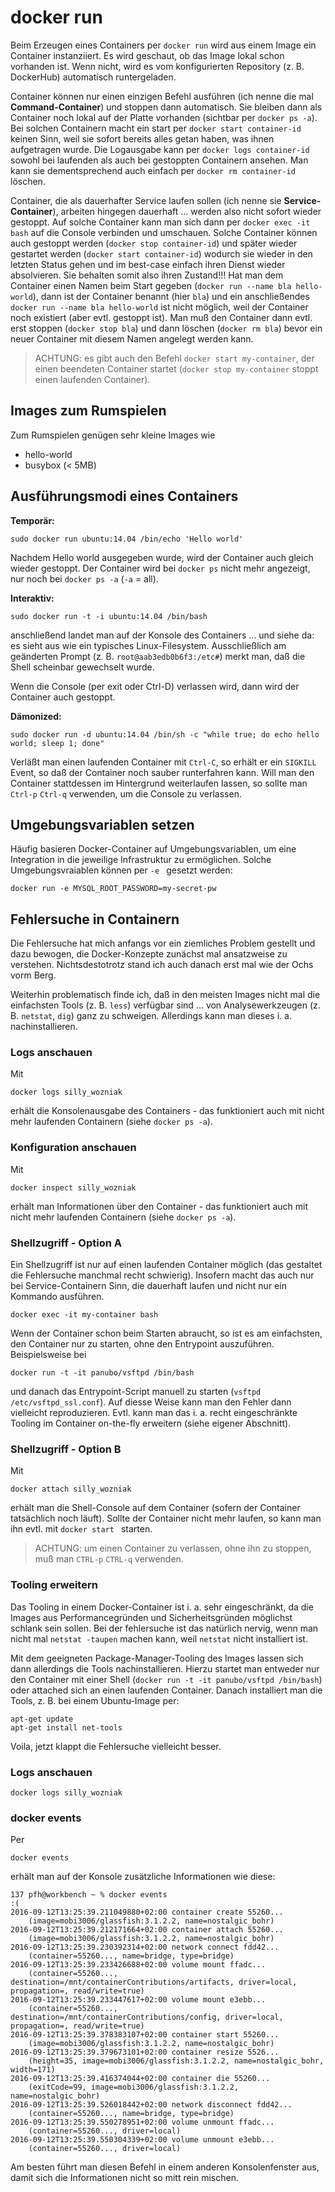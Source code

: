 # docker run
Beim Erzeugen eines Containers per ``docker run`` wird aus einem Image ein Container instanziiert. Es wird geschaut, ob das Image lokal schon vorhanden ist. Wenn nicht, wird es vom konfigurierten Repository (z. B. DockerHub) automatisch runtergeladen.

Container können nur einen einzigen Befehl ausführen (ich nenne die mal **Command-Container**) und stoppen dann automatisch. Sie bleiben dann als Container noch lokal auf der Platte vorhanden (sichtbar per ``docker ps -a``). Bei solchen Containern macht ein start per ``docker start container-id`` keinen Sinn, weil sie sofort bereits alles getan haben, was ihnen aufgetragen wurde. Die Logausgabe kann per ``docker logs container-id`` sowohl bei laufenden als auch bei gestoppten Containern ansehen. Man kann sie dementsprechend auch einfach per ``docker rm container-id`` löschen.

Container, die als dauerhafter Service laufen sollen (ich nenne sie **Service-Container**), arbeiten hingegen dauerhaft ... werden also nicht sofort wieder gestoppt. Auf solche Container kann man sich dann per ``docker exec -it bash`` auf die Console verbinden und umschauen. Solche Container können auch gestoppt werden (``docker stop container-id``) und später wieder gestartet werden (``docker start container-id``) wodurch sie wieder in den letzten Status gehen und im best-case einfach ihren Dienst wieder absolvieren. Sie behalten somit also ihren Zustand!!! Hat man dem Container einen Namen beim Start gegeben (``docker run --name bla hello-world``), dann ist der Container benannt (hier ``bla``) und ein anschließendes ``docker run --name bla hello-world`` ist nicht möglich, weil der Container noch existiert (aber evtl. gestoppt ist). Man muß den Container dann evtl. erst stoppen (``docker stop bla``) und dann löschen (``docker rm bla``) bevor ein neuer Container mit diesem Namen angelegt werden kann.

>ACHTUNG: es gibt auch den Befehl ``docker start my-container``, der einen beendeten Container startet (``docker stop my-container`` stoppt einen laufenden Container).

## Images zum Rumspielen
Zum Rumspielen genügen sehr kleine Images wie

* hello-world
* busybox (< 5MB)

## Ausführungsmodi eines Containers

**Temporär:**
```
sudo docker run ubuntu:14.04 /bin/echo 'Hello world'
``` 

Nachdem Hello world ausgegeben wurde, wird der Container auch gleich wieder gestoppt. Der Container wird bei ``docker ps`` nicht mehr angezeigt, nur noch bei ``docker ps -a`` (``-a`` = all).

**Interaktiv:**
```
sudo docker run -t -i ubuntu:14.04 /bin/bash
```

anschließend landet man auf der Konsole des Containers ... und siehe da: es sieht aus wie ein typisches Linux-Filesystem. Ausschließlich am geänderten Prompt (z. B. ``root@aab3edb0b6f3:/etc#``) merkt man, daß die Shell scheinbar gewechselt wurde.

Wenn die Console (per exit oder Ctrl-D) verlassen wird, dann wird der Container auch gestoppt.

**Dämonized:**
```
sudo docker run -d ubuntu:14.04 /bin/sh -c "while true; do echo hello world; sleep 1; done"
```

Verläßt man einen laufenden Container mit ``Ctrl-C``, so erhält er ein ``SIGKILL`` Event, so daß der Container noch sauber runterfahren kann. Will man den Container stattdessen im Hintergrund weiterlaufen lassen, so sollte man ``Ctrl-p`` ``Ctrl-q`` verwenden, um die Console zu verlassen.

## Umgebungsvariablen setzen
Häufig basieren Docker-Container auf Umgebungsvariablen, um eine Integration in die jeweilige Infrastruktur zu ermöglichen. Solche Umgebungsvraiablen können per ``-e `` gesetzt werden:

```
docker run -e MYSQL_ROOT_PASSWORD=my-secret-pw
```

## Fehlersuche in Containern
Die Fehlersuche hat mich anfangs vor ein ziemliches Problem gestellt und dazu bewogen, die Docker-Konzepte zunächst mal ansatzweise zu verstehen. Nichtsdestotrotz stand ich auch danach erst mal wie der Ochs vorm Berg.

Weiterhin problematisch finde ich, daß in den meisten Images nicht mal die einfachsten Tools (z. B. ``less``) verfügbar sind ... von Analysewerkzeugen (z. B. ``netstat``, ``dig``) ganz zu schweigen. Allerdings kann man dieses i. a. nachinstallieren.

### Logs anschauen
Mit 

```
docker logs silly_wozniak
```

erhält die Konsolenausgabe des Containers - das funktioniert auch mit nicht mehr laufenden Containern (siehe ``docker ps -a``).

### Konfiguration anschauen
Mit 

```
docker inspect silly_wozniak
```

erhält man Informationen über den Container - das funktioniert auch mit nicht mehr laufenden Containern (siehe ``docker ps -a``).

### Shellzugriff - Option A
Ein Shellzugriff ist nur auf einen laufenden Container möglich (das gestaltet die Fehlersuche manchmal recht schwierig). Insofern macht das auch nur bei Service-Containern Sinn, die dauerhaft laufen und nicht nur ein Kommando ausführen.

```
docker exec -it my-container bash
```

Wenn der Container schon beim Starten abraucht, so ist es am einfachsten, den Container nur zu starten, ohne den Entrypoint auszuführen. Beispielsweise bei 

```
docker run -t -it panubo/vsftpd /bin/bash
```

und danach das Entrypoint-Script manuell zu starten (`vsftpd /etc/vsftpd_ssl.conf`). Auf diesse Weise kann man den Fehler dann vielleicht reproduzieren. Evtl. kann man das i. a. recht eingeschränkte Tooling im Container on-the-fly erweitern (siehe eigener Abschnitt).

### Shellzugriff - Option B
Mit 

```
docker attach silly_wozniak
```

erhält man die Shell-Console auf dem Container (sofern der Container tatsächlich noch läuft). Sollte der Container nicht mehr laufen, so  kann man ihn evtl. mit ``docker start `` starten.

>ACHTUNG: um einen Container zu verlassen, ohne ihn zu stoppen, muß man ``CTRL-p`` ``CTRL-q`` verwenden.

### Tooling erweitern
Das Tooling in einem Docker-Container ist i. a. sehr eingeschränkt, da die Images aus Performancegründen und Sicherheitsgründen möglichst schlank sein sollen. Bei der fehlersuche ist das natürlich nervig, wenn man nicht mal `netstat -taupen` machen kann, weil `netstat` nicht installiert ist.

Mit dem geeigneten Package-Manager-Tooling des Images lassen sich dann allerdings die Tools nachinstallieren. Hierzu startet man entweder nur den Container mit einer Shell (`docker run -t -it panubo/vsftpd /bin/bash`) oder attached sich an einen laufenden Container. Danach installiert man die Tools, z. B. bei einem Ubuntu-Image per:

```
apt-get update
apt-get install net-tools
```

Voila, jetzt klappt die Fehlersuche vielleicht besser.

### Logs anschauen
```
docker logs silly_wozniak
```

### docker events
Per 

```
docker events
```

erhält man auf der Konsole zusätzliche Informationen wie diese:

```
137 pfh@workbench ~ % docker events                                                                                                                                     :(
2016-09-12T13:25:39.211049880+02:00 container create 55260... 
	(image=mobi3006/glassfish:3.1.2.2, name=nostalgic_bohr)
2016-09-12T13:25:39.212171664+02:00 container attach 55260... 
	(image=mobi3006/glassfish:3.1.2.2, name=nostalgic_bohr)
2016-09-12T13:25:39.230392314+02:00 network connect fdd42... 
	(container=55260..., name=bridge, type=bridge)
2016-09-12T13:25:39.233426688+02:00 volume mount ffadc... 
	(container=55260..., destination=/mnt/containerContributions/artifacts, driver=local, propagation=, read/write=true)
2016-09-12T13:25:39.233447617+02:00 volume mount e3ebb... 
	(container=55260..., destination=/mnt/containerContributions/config, driver=local, propagation=, read/write=true)
2016-09-12T13:25:39.378383107+02:00 container start 55260... 
	(image=mobi3006/glassfish:3.1.2.2, name=nostalgic_bohr)
2016-09-12T13:25:39.379673101+02:00 container resize 5526... 
	(height=35, image=mobi3006/glassfish:3.1.2.2, name=nostalgic_bohr, width=171)
2016-09-12T13:25:39.416374044+02:00 container die 55260... 
	(exitCode=99, image=mobi3006/glassfish:3.1.2.2, name=nostalgic_bohr)
2016-09-12T13:25:39.526018442+02:00 network disconnect fdd42... 
	(container=55260..., name=bridge, type=bridge)
2016-09-12T13:25:39.550278951+02:00 volume unmount ffadc... 
	(container=55260..., driver=local)
2016-09-12T13:25:39.550304339+02:00 volume unmount e3ebb... 
	(container=55260..., driver=local)
```

 Am besten führt man diesen Befehl in einem anderen Konsolenfenster aus, damit sich die Informationen nicht so mitt rein mischen.



